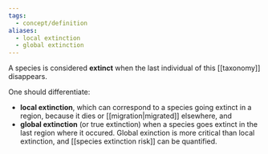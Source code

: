 ```yaml
---
tags:
  - concept/definition
aliases:
  - local extinction
  - global extinction
---
```

A species is considered **extinct** when the last individual of this [[taxonomy]] disappears.

One should differentiate:
- **local extinction**, which can correspond to a species going extinct in a region, because it dies or [[migration|migrated]] elsewhere, and
- **global extinction** (or true extinction) when a species goes extinct in the last region where it occured. Global exinction is more critical than local extinction, and [[species extinction risk]] can be quantified.